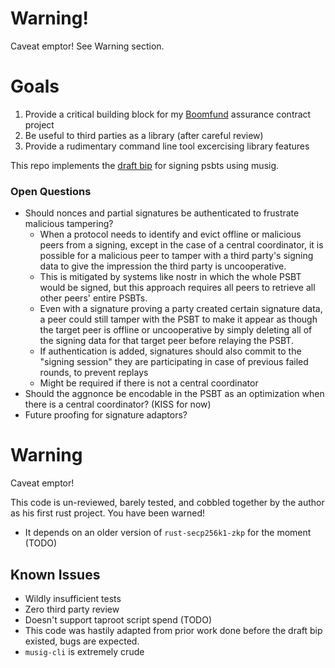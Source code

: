 # Warning!

Caveat emptor! See Warning section.

# Goals

1. Provide a critical building block for my [Boomfund](boomfund.net) assurance contract project
2. Be useful to third parties as a library (after careful review)
3. Provide a rudimentary command line tool excercising library features

This repo implements the [draft bip](https://github.com/achow101/bips/tree/musig2-psbt) for signing psbts using musig.

### Open Questions

- Should nonces and partial signatures be authenticated to frustrate malicious tampering?
  - When a protocol needs to identify and evict offline or malicious peers from a signing, except in the case of a central coordinator, it is possible for a malicious peer to tamper with a third party's signing data to give the impression the third party is uncooperative.
  - This is mitigated by systems like nostr in which the whole PSBT would be signed, but this approach requires all peers to retrieve all other peers' entire PSBTs.
  - Even with a signature proving a party created certain signature data, a peer could still tamper with the PSBT to make it appear as though the target peer is offline or uncooperative by simply deleting all of the signing data for that target peer before relaying the PSBT.
  - If authentication is added, signatures should also commit to the "signing session" they are participating in case of previous failed rounds, to prevent replays
  - Might be required if there is not a central coordinator
- Should the aggnonce be encodable in the PSBT as an optimization when there is a central coordinator? (KISS for now)
- Future proofing for signature adaptors?

# Warning

Caveat emptor!

This code is un-reviewed, barely tested, and cobbled together by the author as his first rust project. You have been warned!

- It depends on an older version of `rust-secp256k1-zkp` for the moment (TODO)

## Known Issues

* Wildly insufficient tests
* Zero third party review
* Doesn't support taproot script spend (TODO)
* This code was hastily adapted from prior work done before the draft bip existed, bugs are expected.
* `musig-cli` is extremely crude
